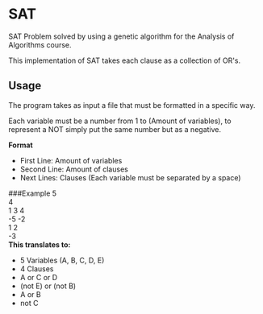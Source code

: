 # SAT
SAT Problem solved by using a genetic algorithm for the Analysis of Algorithms course.

This implementation of SAT takes each clause as a collection of OR's.

## Usage
The program takes as input a file that must be formatted in a specific way.

Each variable must be a number from 1 to (Amount of variables), to represent a NOT
simply put the same number but as a negative.

**Format**
- First Line: Amount of variables
- Second Line: Amount of clauses
- Next Lines: Clauses (Each variable must be separated by a space)


###Example
5<br />
4<br />
1 3 4<br />
-5 -2<br />
1 2<br />
-3<br />
**This translates to:**
  - 5 Variables (A, B, C, D, E)
  - 4 Clauses
  - A or C or D
  - (not E) or (not B)
  - A or B
  - not C

